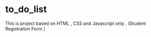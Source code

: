 # to_do_list
This is project based on HTML , CSS and Javascript only . (Student Registration Form )
